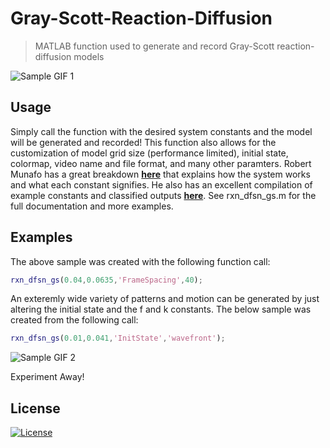 # Gray-Scott-Reaction-Diffusion

> MATLAB function used to generate and record Gray-Scott reaction-diffusion models

![Sample GIF 1](https://github.com/nsbalbi/Gray-Scott-Reaction-Diffusion/blob/master/Sample%20GIF%201.gif)

## Usage

Simply call the function with the desired system constants and the model will be generated and recorded! This function also allows for the customization of model grid size (performance limited), initial state, colormap, video name and file format, and many other paramters. Robert Munafo has a great breakdown <a href="https://mrob.com/pub/comp/xmorphia/" target="_blank">**here**</a> that explains how the system works and what each constant signifies. He also has an excellent compilation of example constants and classified outputs <a href="https://mrob.com/pub/comp/xmorphia/pearson-classes.html" target="_blank">**here**</a>.  See rxn_dfsn_gs.m for the full documentation and more examples.

## Examples 

The above sample was created with the following function call:
```MATLAB
rxn_dfsn_gs(0.04,0.0635,'FrameSpacing',40);
```

An exteremly wide variety of patterns and motion can be generated by just altering the initial state and the f and k constants. The below sample was created from the following call:
```MATLAB
rxn_dfsn_gs(0.01,0.041,'InitState','wavefront');
```

![Sample GIF 2](https://github.com/nsbalbi/Gray-Scott-Reaction-Diffusion/blob/master/Sample%20GIF%202.gif)

Experiment Away!

## License

[![License](http://img.shields.io/:license-mit-blue.svg?style=flat-square)](http://badges.mit-license.org)
